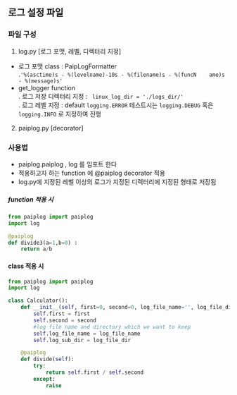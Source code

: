 ## 로그 설정 파일 

### 파일 구성 

1. log.py [로그 포맷, 레벨, 디렉터리 지정]
- 로그 포맷 class : PaipLogFormatter    
  .``` '%(asctime)s - %(levelname)-10s - %(filename)s - %(funcN    ame)s - %(message)s' ```
- get_logger function  
  . 로그 저장 디렉터리 지정 : ```  linux_log_dir = './logs_dir/' ```  
  . 로그 레벨 지정 : default ```logging.ERROR``` 테스트시는 ```logging.DEBUG``` 혹은 ```logging.INFO``` 로 지정하여 진행 

2. paiplog.py [decorator]

### 사용법   
* paiplog.paiplog , log 를 임포트 한다  
* 적용하고자 하는 function 에 @paiplog decorator 적용  
* log.py에 지정된 레벨 이상의 로그가 지정된 디렉터리에 지정된 형태로 저장됨   

##### function 적용 시
```python
from paiplog import paiplog
import log

@paiplog
def divide3(a=1,b=0) :
    return a/b
```

#### class 적용 시
```python 
from paiplog import paiplog
import log

class Calculator():
    def __init__(self, first=0, second=0, log_file_name='', log_file_dir=''):
        self.first = first
        self.second = second
        #log file name and directory which we want to keep
        self.log_file_name = log_file_name
        self.log_sub_dir = log_file_dir

    @paiplog
    def divide(self):
        try:
            return self.first / self.second
        except:
            raise

```
